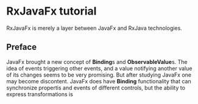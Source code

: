 # RxJavaFx tutorial
RxJavaFx is merely a layer between JavaFx and RxJava technologies.
## Preface
JavaFx brought a new concept of **Binding**s and **ObservableValue**s. The idea of events triggering other events, and a value notifying another value of its changes seems to be very promising.
But after studying JavaFx one may become discontent. JavaFx does have **Binding** functionality that can synchronize propertis and events of different controls, but the ability to express transformations is
